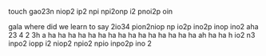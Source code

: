 touch gao23n niop2 ip2 npi npi2onp i2 pnoi2p oin

gala
     where did we learn to say 2io34 pion2niop np io2p ino2p inop ino2
     aha 
     23
     4 2
     3h  a
     ha
     ha
     ha
     ha
     ha
     ha
     ha
     ha
     ha
     ha
     ha
     ha
     ha
     ha
     ha
     ah
     ha
     ha
     h io2 n3 inpo2 iopp i2 niop2 npio2 npio inpo2p ino 2
